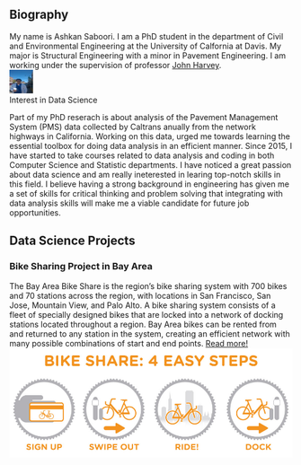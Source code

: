 ## Biography
<div class="group">
<div class="left">
My name is Ashkan Saboori. I am a PhD student in the department of Civil and Environmental Engineering at the University of Calfornia at Davis. My major is Structural Engineering with a minor in Pavement Engineering. I am working under the supervision of professor <a href=" https://faculty.engineering.ucdavis.edu/harvey/">John Harvey</a>.
</div>
<div class="right">
<img src="https://github.com/AshkanSaboori/AshkanSaboori.github.io/blob/master/Pirctures/1.jpg?raw=true" height="42" width = "42">
</div>
<div class="end-examples"></div>
<div class="group"
## Educational Background
- **PhD** in Civil Engineering with an emphasis on Structural Mechanics, The University of California, Davis, California, 2015-present
- **MS** in Civil Engineering with an emphasis on Structural Mechanics, North Dakota State University, Fargo, North Dakota, 2012-2015
- **BS** in Civil Engineering, Mashhad, Iran, 2007-2012

## Interest in Data Science
Part of my PhD reserach is about analysis of the Pavement Management System (PMS) data collected by Caltrans anually from the network highways in California. Working on this data, urged me towards learning the essential toolbox for doing data analysis in an efficient manner. Since 2015, I have started to take courses related to data analysis and coding in both Computer Science and Statistic departments. I have noticed a great passion about data science and am really ineterested in learing top-notch skills in this field. I believe having a strong background in engineering has given me a set of skills for critical thinking and problem solving that integrating with data analysis skills will make me a viable candidate for future job opportunities. 

## Data Science Projects
### Bike Sharing Project in Bay Area
The Bay Area Bike Share is the region’s bike sharing system with 700 bikes and 70 stations across the region, with locations in San Francisco, San Jose, Mountain View, and Palo Alto. A bike sharing system consists of a fleet of specially designed bikes that are locked into a network of docking stations located throughout a region. Bay Area bikes can be rented from and returned to any station in the system, creating an efficient network with many possible combinations of start and end points. <a href = "https://akimbekov.github.io/Insight-into-bike-sharing-in-Bay-Area/">Read more!</a>
<img src="https://raw.githubusercontent.com/AshkanSaboori/AshkanSaboori.github.io/master/Pirctures/BikeShare-diagram.jpg">
<script src="https://gist.github.com/akimbekov/1795862beb9cc8ce286da3e3f45e3495.js"></script>

